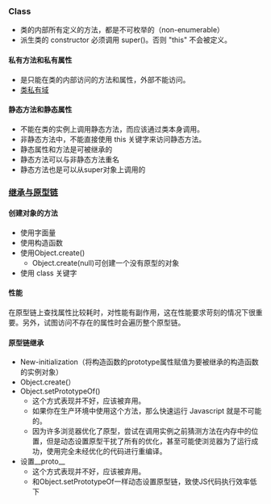 ### Class
- 类的内部所有定义的方法，都是不可枚举的（non-enumerable）
- 派生类的 constructor 必须调用 super()。否则 "this" 不会被定义。
#### 私有方法和私有属性
- 是只能在类的内部访问的方法和属性，外部不能访问。
- [类私有域](https://developer.mozilla.org/zh-CN/docs/Web/JavaScript/Reference/Classes/Private_class_fields)
#### 静态方法和静态属性
- 不能在类的实例上调用静态方法，而应该通过类本身调用。
- 非静态方法中，不能直接使用 this 关键字来访问静态方法。
- 静态属性和方法是可被继承的
- 静态方法可以与非静态方法重名
- 静态方法也是可以从super对象上调用的
### [继承与原型链](https://developer.mozilla.org/zh-CN/docs/Web/JavaScript/Inheritance_and_the_prototype_chain)
#### 创建对象的方法
- 使用字面量
- 使用构造函数
- 使用Object.create()
  - Object.create(null)可创建一个没有原型的对象
- 使用 class 关键字
#### 性能
在原型链上查找属性比较耗时，对性能有副作用，这在性能要求苛刻的情况下很重要。另外，试图访问不存在的属性时会遍历整个原型链。
#### 原型链继承
- New-initialization（将构造函数的prototype属性赋值为要被继承的构造函数的实例对象）
- Object.create(）
- Object.setPrototypeOf()
  - 这个方式表现并不好，应该被弃用。
  - 如果你在生产环境中使用这个方法，那么快速运行 Javascript 就是不可能的。
  - 因为许多浏览器优化了原型，尝试在调用实例之前猜测方法在内存中的位置，但是动态设置原型干扰了所有的优化，甚至可能使浏览器为了运行成功，使用完全未经优化的代码进行重编译。
- 设置__proto__
  - 这个方式表现并不好，应该被弃用。
  - 和Object.setPrototypeOf一样动态设置原型链，致使JS代码执行效率低下